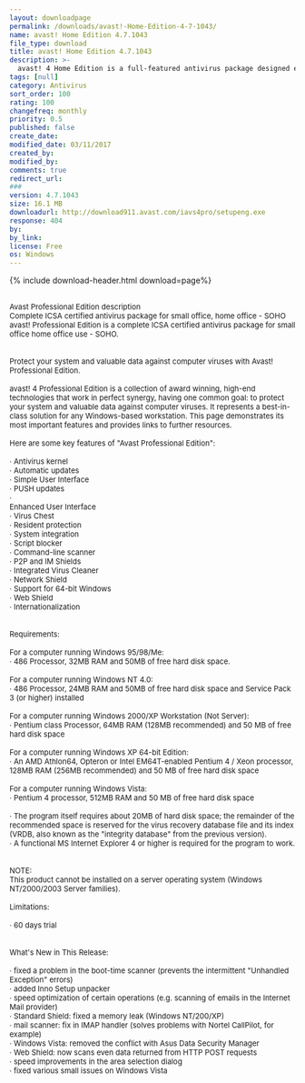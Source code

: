 ```yaml
---
layout: downloadpage
permalink: /downloads/avast!-Home-Edition-4-7-1043/
name: avast! Home Edition 4.7.1043
file_type: download
title: avast! Home Edition 4.7.1043
description: >-
  avast! 4 Home Edition is a full-featured antivirus package designed exclusively for home users, non-commercial users. Both conditions should be met!
tags: [null]
category: Antivirus
sort_order: 100
rating: 100
changefreq: monthly
priority: 0.5
published: false
create_date: 
modified_date: 03/11/2017
created_by: 
modified_by: 
comments: true
redirect_url: 
### 
version: 4.7.1043
size: 16.1 MB
downloadurl: http://download911.avast.com/iavs4pro/setupeng.exe
response: 404
by: 
by_link: 
license: Free
os: Windows
---
```


{% include download-header.html download=page%}

<p style="fix-download-text !important">
<p><font size="2"><p><br />
<font size="2">Avast Professional Edition description <br />
Complete ICSA certified antivirus package for small office, home office - SOHO <br />
avast! Professional Edition is a complete ICSA certified antivirus package for small office home office use - SOHO. <br />
<br />
<br />
Protect your system and valuable data against computer viruses with Avast! Professional Edition. <br />
<br />
avast! 4 Professional Edition is a collection of award winning, high-end technologies that work in perfect synergy, having one common goal: to protect your system and valuable data against computer viruses. It represents a best-in-class solution for any Windows-based workstation. This page demonstrates its most important features and provides links to further resources. <br />
<br />
Here are some key features of "Avast Professional Edition": <br />
<br />
· Antivirus kernel <br />
· Automatic updates <br />
· Simple User Interface <br />
· PUSH updates <br />
· <br />
Enhanced User Interface <br />
· Virus Chest <br />
· Resident protection <br />
· System integration <br />
· Script blocker <br />
· Command-line scanner <br />
· P2P and IM Shields <br />
· Integrated Virus Cleaner <br />
· Network Shield <br />
· Support for 64-bit Windows <br />
· Web Shield <br />
· Internationalization <br />
<br />
<br />
Requirements: <br />
<br />
For a computer running Windows 95/98/Me: <br />
· 486 Processor, 32MB RAM and 50MB of free hard disk space. <br />
<br />
For a computer running Windows NT 4.0: <br />
· 486 Processor, 24MB RAM and 50MB of free hard disk space and Service Pack 3 (or higher) installed <br />
<br />
For a computer running Windows 2000/XP Workstation (Not Server): <br />
· Pentium class Processor, 64MB RAM (128MB recommended) and 50 MB of free hard disk space <br />
<br />
For a computer running Windows XP 64-bit Edition: <br />
· An AMD Athlon64, Opteron or Intel EM64T-enabled Pentium 4 / Xeon processor, 128MB RAM (256MB recommended) and 50 MB of free hard disk space <br />
<br />
For a computer running Windows Vista: <br />
· Pentium 4 processor, 512MB RAM and 50 MB of free hard disk space <br />
<br />
· The program itself requires about 20MB of hard disk space; the remainder of the recommended space is reserved for the virus recovery database file and its index (VRDB, also known as the "integrity database" from the previous version). <br />
· A functional MS Internet Explorer 4 or higher is required for the program to work. <br />
<br />
<br />
NOTE: <br />
This product cannot be installed on a server operating system (Windows NT/2000/2003 Server families). <br />
<br />
Limitations: <br />
<br />
· 60 days trial <br />
<br />
<br />
What's New in This Release: <br />
<br />
· fixed a problem in the boot-time scanner (prevents the intermittent "Unhandled Exception" errors) <br />
· added Inno Setup unpacker <br />
· speed optimization of certain operations (e.g. scanning of emails in the Internet Mail provider) <br />
· Standard Shield: fixed a memory leak (Windows NT/200/XP) <br />
· mail scanner: fix in IMAP handler (solves problems with Nortel CallPilot, for example) <br />
· Windows Vista: removed the conflict with Asus Data Security Manager <br />
· Web Shield: now scans even data returned from HTTP POST requests <br />
· speed improvements in the area selection dialog <br />
· fixed various small issues on Windows Vista</font></p></p></p>
